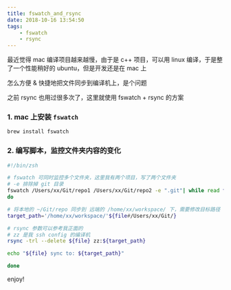 ```yaml
---
title: fswatch_and_rsync
date: 2018-10-16 13:54:50
tags: 
    - fswatch
    - rsync
---
```



最近觉得 mac 编译项目越来越慢，由于是 c++ 项目，可以用 linux 编译，于是整了一个性能稍好的 ubuntu，但是开发还是在 mac 上

怎么方便 & 快捷地把文件同步到编译机上，是个问题

之前 rsync 也用过很多次了，这里就使用 fswatch + rsync 的方案

### 1. mac 上安装 `fswatch`

```bash
brew install fswatch
```

### 2. 编写脚本，监控文件夹内容的变化

```bash
#!/bin/zsh

# fswatch 可同时监控多个文件夹，这里我有两个项目，写了两个文件夹
# -e 排除掉 git 目录
fswatch /Users/xx/Git/repo1 /Users/xx/Git/repo2 -e ".git"| while read file
do

# 将本地的 ~/Git/repo 同步到 远端的 /home/xx/workspace/ 下，需要修改目标路径
target_path='/home/xx/workspace/'${file#/Users/xx/Git/}

# rsync 参数可以参考我正面的
# zz 是我 ssh config 的编译机
rsync -trl --delete ${file} zz:${target_path}

echo "${file} sync to: ${target_path}"

done

```

enjoy!
